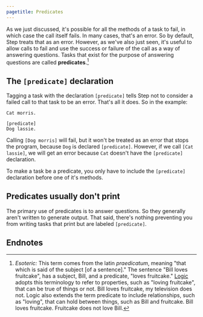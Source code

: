 ```yaml
---
pagetitle: Predicates
---
```

As we just discussed, it's possible for all the methods of a task to fail, in which case the call itself fails.  In many cases, that's an error.  So by default, Step treats that as an error.  However, as we've also just seen, it's useful to allow calls to fail and use the success or failure of the call as a way of answering questions.  Tasks that exist for the purpose of answering questions are called **predicates**.[^1]  

## The `[predicate]` declaration
Tagging a task with the declaration `[predicate]` tells Step not to consider a failed call to that task to be an error.  That's all it does.  So in the example:
```step
Cat morris.

[predicate]
Dog lassie.
```
Calling `[Dog morris]` will fail, but it won't be treated as an error that stops the program, because `Dog` is declared `[predicate]`.  However, if we call `[Cat lassie]`, we will get an error because `Cat` doesn't have the `[predicate]` declaration.

To make a task be a predicate, you only have to include the `[predicate]` declaration before one of it's methods.


## Predicates usually don't print

The primary use of predicates is to answer questions.  So they generally aren't written to generate output.  That said, there's nothing preventing you from writing tasks that print but are labeled `[predicate]`.

## Endnotes

[^1]: *Esoteric:* This term comes from the latin *praedicatum*, meaning "that which is said of the subject [of a sentence]." The sentence "Bill loves fruitcake", has a subject, Bill, and a predicate, "loves fruitcake."  [Logic](logic) adopts this terminology to refer to properties, such as "loving fruitcake", that can be true of things or not.  Bill loves fruitcake, my television does not.  Logic also extends the term predicate to include relationships, such as "loving", that can hold between things, such as Bill and fruitcake.  Bill loves fruitcake.  Fruitcake does not love Bill.
